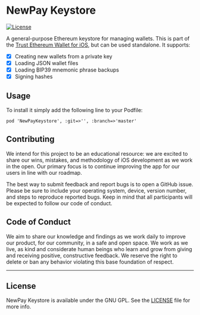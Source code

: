 # NewPay Keystore

[![License](https://img.shields.io/badge/license-GPL3-green.svg?style=flat)]()

A general-purpose Ethereum keystore for managing wallets. This is part of the [Trust Ethereum Wallet for iOS](), but can be used standalone. It supports:

- [x] Creating new wallets from a private key
- [x] Loading JSON wallet files
- [x] Loading BIP39 mnemonic phrase backups
- [x] Signing hashes

## Usage

To install it simply add the following line to your Podfile:

```
pod 'NewPayKeystore', :git=>'', :branch=>'master'
```

## Contributing

We intend for this project to be an educational resource: we are excited to
share our wins, mistakes, and methodology of iOS development as we work
in the open. Our primary focus is to continue improving the app for our users in
line with our roadmap.

The best way to submit feedback and report bugs is to open a GitHub issue.
Please be sure to include your operating system, device, version number, and
steps to reproduce reported bugs. Keep in mind that all participants will be
expected to follow our code of conduct.

## Code of Conduct

We aim to share our knowledge and findings as we work daily to improve our
product, for our community, in a safe and open space. We work as we live, as
kind and considerate human beings who learn and grow from giving and receiving
positive, constructive feedback. We reserve the right to delete or ban any
behavior violating this base foundation of respect.

---

## License

NewPay Keystore is available under the GNU GPL. See the [LICENSE](https://github.com/yheng2/newpay-keystore-ios/blob/patch-1/LICENSE) file for more info.
